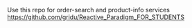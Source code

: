 
Use this repo for order-search and product-info services
https://github.com/gridu/Reactive_Paradigm_FOR_STUDENTS

